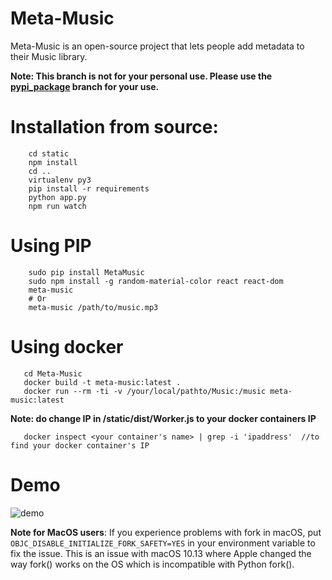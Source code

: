        
# Meta-Music
Meta-Music is an open-source project that lets people add metadata to their Music library.


 **Note: This branch is not for your personal use. Please use the [pypi_package](https://github.com/unique1o1/Meta-Music/tree/pypi_package) branch for your use.**
 
# Installation from source:

        cd static
        npm install 
        cd ..
        virtualenv py3
        pip install -r requirements
        python app.py
        npm run watch
# Using PIP
        sudo pip install MetaMusic
        sudo npm install -g random-material-color react react-dom
        meta-music
        # Or
        meta-music /path/to/music.mp3
# Using docker
       cd Meta-Music
       docker build -t meta-music:latest . 
       docker run --rm -ti -v /your/local/pathto/Music:/music meta-music:latest
       
 **Note: do change IP in /static/dist/Worker.js to your docker containers IP**
       
       docker inspect <your container's name> | grep -i 'ipaddress'  //to find your docker container's IP
       
# Demo

![demo](https://media.giphy.com/media/8PBFETWIZ39tme3vow/giphy.gif)


**Note for MacOS users**: If you experience problems with fork in macOS, put `OBJC_DISABLE_INITIALIZE_FORK_SAFETY=YES` in your environment variable to fix the issue. This is an issue with macOS 10.13 where Apple changed the way fork() works on the OS which is incompatible with Python fork().
 

